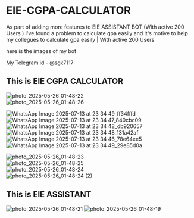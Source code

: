 # EIE-CGPA-CALCULATOR
As part of adding more features to EIE ASSISTANT BOT (With active 200 Users
) i've found a problem to calculate gpa easily and it's motive to help my collegues to calculate gpa easily
| With active 200 Users

here is the images of my bot

My Telegram id - @sgk7117

## This is EIE CGPA CALCULATOR

![photo_2025-05-26_01-48-22](https://github.com/user-attachments/assets/196d3ae4-d812-44bb-b7b2-78adc132b2a9)   
![photo_2025-05-26_01-48-26](https://github.com/user-attachments/assets/de560a8d-019a-4741-b9e5-0321407b2483)   

![WhatsApp Image 2025-07-13 at 23 34 49_ff34fffd](https://github.com/user-attachments/assets/0e29a971-751a-4e3b-8bee-26acc417f56c)
![WhatsApp Image 2025-07-13 at 23 34 47_840cbc09](https://github.com/user-attachments/assets/c35ec9e6-9263-446e-a155-e93316baac1b)
![WhatsApp Image 2025-07-13 at 23 34 48_db920657](https://github.com/user-attachments/assets/764cfdf9-62ba-4821-a6f6-0d4d6e53619e)
![WhatsApp Image 2025-07-13 at 23 34 48_131a42af](https://github.com/user-attachments/assets/ecb44cdf-a23c-4d62-bf68-98b9d453350f)
![WhatsApp Image 2025-07-13 at 23 34 46_78e64ee5](https://github.com/user-attachments/assets/c2fa479e-746f-433f-8f0e-e72d3cae652a)
![WhatsApp Image 2025-07-13 at 23 34 49_29e85d0a](https://github.com/user-attachments/assets/cfc6d5b1-336e-4879-bef9-ddd44a61c44f)




![photo_2025-05-26_01-48-23](https://github.com/user-attachments/assets/545a9877-e736-466c-b8bc-27e361efe5e2)   
![photo_2025-05-26_01-48-25](https://github.com/user-attachments/assets/26792885-bf98-40f4-8357-53be6bf8fa82)   
![photo_2025-05-26_01-48-24](https://github.com/user-attachments/assets/bb2e81c5-4c2a-452b-8a57-894f83c1dd4a)   
![photo_2025-05-26_01-48-24 (2)](https://github.com/user-attachments/assets/04d74314-1799-4540-8a5e-04727f6cfd5b)


## This is EIE ASSISTANT
![photo_2025-05-26_01-48-21](https://github.com/user-attachments/assets/114df439-bde4-45b0-b490-c29225abee31) 
![photo_2025-05-26_01-48-19](https://github.com/user-attachments/assets/5086680a-74b9-4258-9587-6cd577f7aec3)

